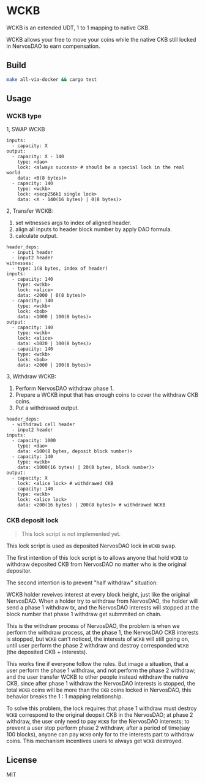 # WCKB

WCKB is an extended UDT, 1 to 1 mapping to native CKB.

WCKB allows your free to move your coins while the native CKB still locked in NervosDAO to earn compensation.

## Build

``` sh
make all-via-docker && cargo test
```

## Usage

### WCKB type

1,  SWAP WCKB

```
inputs:
  - capacity: X
output:
  - capacity: X - 140
    type: <dao>
    lock: <always success> # should be a special lock in the real world
    data: <0(8 bytes)>
  - capacity: 140
    type: <wckb>
    lock: <secp256k1 single lock>
    data: <X - 140(16 bytes) | 0(8 bytes)>
```

2, Transfer WCKB:


1. set witnesses args to index of aligned header.
2. align all inputs to header block number by apply DAO formula.
3. calculate output.

```
header_deps:
  - input1 header
  - input2 header
witnesses:
  - type: 1(8 bytes, index of header)
inputs:
  - capacity: 140
    type: <wckb>
    lock: <alice>
    data: <2000 | 0(8 bytes)>
  - capacity: 140
    type: <wckb>
    lock: <bob>
    data: <1000 | 100(8 bytes)>
output:
  - capacity: 140
    type: <wckb>
    lock: <alice>
    data: <1020 | 100(8 bytes)>
  - capacity: 140
    type: <wckb>
    lock: <bob>
    data: <2000 | 100(8 bytes)>
```

3, Withdraw WCKB:

1. Perform NervosDAO withdraw phase 1.
2. Prepare a WCKB input that has enough coins to cover the withdraw CKB
coins.
3. Put a withdrawed output.

```
header_deps:
  - withdraw1 cell header
  - input2 header
inputs:
  - capacity: 1000
    type: <dao>
    data: <100(8 bytes, deposit block number)>
  - capacity: 140
    type: <wckb>
    data: <1000(16 bytes) | 20(8 bytes, block number)>
output:
  - capacity: X
    lock: <alice lock> # withdrawed CKB
  - capacity: 140
    type: <wckb>
    lock: <alice lock>
    data: <200(16 bytes) | 200(8 bytes)> # withdrawed WCKB
```


### CKB deposit lock

> This lock script is not implemented yet.

This lock script is used as deposited NervosDAO lock in `WCKB` swap.

The first intention of this lock script is to allows anyone that hold `WCKB` to withdraw deposited CKB from NervosDAO no matter who is the original depositor.

The second intention is to prevent "half withdraw" situation:

WCKB holder reveives interest at every block height, just like the original NervosDAO.
When a holder try to withdraw from NervosDAO, the holder will send a phase 1 withdraw tx, and the NervosDAO interests will stopped at the block number that phase 1 withdraw get submmited on chain.

This is the withdraw process of NervosDAO, the problem is when we perform the withdraw process, at the phase 1, the NervosDAO CKB interests is stopped, but `WCKB` can't noticed, the interests of `WCKB` will still going on, until user perform the phase 2 withdraw and destroy corresponded `WCKB` (the deposited CKB + interests).

This works fine if everyone follow the rules. But image a situation, that a user perform the phase 1 withdraw, and not perform the phase 2 withdraw; and the user transfer WCKB to other people instead withdraw the native CKB, since after phase 1 withdraw the NervosDAO interests is stopped, the total `WCKB` coins will be more than the `CKB` coins locked in NervosDAO, this behavior breaks the 1 : 1 mapping relationship.

To solve this problem, the lock requires that phase 1 withdraw must destroy `WCKB` correspond to the original deopsit CKB in the NervosDAO; at phase 2 withdraw, the user only need to pay `WCKB` for the NervosDAO interests; to prevent a user stop perform phase 2 withdraw, after a period of time(say 100 blocks), anyone can pay `WCKB` only for to the interests part to withdraw coins. This mechanism incentives users to always get `WCKB` destroyed.

## License

MIT
